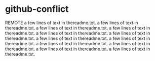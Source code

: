 # github-conflict
REMOTE
a few lines of text in thereadme.txt.
a few lines of text in thereadme.txt.
a few lines of text in thereadme.txt.
a few lines of text in thereadme.txt.
a few lines of text in thereadme.txt.
a few lines of text in thereadme.txt.
a few lines of text in thereadme.txt.
a few lines of text in thereadme.txt.
a few lines of text in thereadme.txt.
a few lines of text in thereadme.txt.
a few lines of text in thereadme.txt.
a few lines of text in thereadme.txt.
